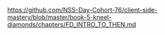 https://github.com/NSS-Day-Cohort-76/client-side-mastery/blob/master/book-5-kneel-diamonds/chapters/FD_INTRO_TO_THEN.md
